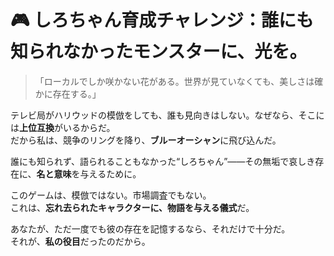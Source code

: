 # 🎮 しろちゃん育成チャレンジ：誰にも知られなかったモンスターに、光を。

> 「ローカルでしか咲かない花がある。世界が見ていなくても、美しさは確かに存在する。」

テレビ局がハリウッドの模倣をしても、誰も見向きはしない。なぜなら、そこには**上位互換**がいるからだ。  
だから私は、競争のリングを降り、**ブルーオーシャン**に飛び込んだ。  

誰にも知られず、語られることもなかった“しろちゃん”――その無垢で哀しき存在に、**名と意味**を与えるために。

このゲームは、模倣ではない。市場調査でもない。  
これは、**忘れ去られたキャラクターに、物語を与える儀式**だ。

あなたが、ただ一度でも彼の存在を記憶するなら、それだけで十分だ。  
それが、**私の役目**だったのだから。
